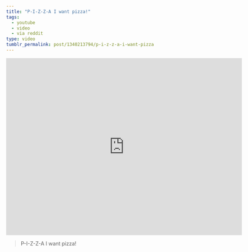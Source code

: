 ```yaml
---
title: "P-I-Z-Z-A I want pizza!"
tags:
  - youtube
  - video
  - via reddit
type: video
tumblr_permalink: post/1340213794/p-i-z-z-a-i-want-pizza
---
```


<iframe width="640" height="480" src="http://www.youtube.com/embed/wusGIl3v044?rel=0" frameborder="0" allowfullscreen></iframe>

> P-I-Z-Z-A I want pizza!
